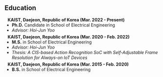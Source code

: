 ## Education

<h4 style="margin:0 10px 0;">KAIST, Daejeon, Republic of Korea (Mar. 2022 - Present)</h4>
<ul style="margin:0 0 5px;">
  <li><autocolor><strong>Ph.D.</strong> Candidate in School of Electrical Engineering</autocolor></li>
  <li><autocolor><em>Advisor: Hoi-Jun Yoo</em></autocolor></li>
</ul>

<h4 style="margin:0 10px 0;">KAIST, Daejeon, Republic of Korea (Mar. 2020 - Feb. 2022)</h4>
<ul style="margin:0 0 5px;">
  <li><autocolor><strong>M.S.</strong> in School of Electrical Engineering</autocolor></li>
  <li><autocolor><em>Advisor: Hoi-Jun Yoo</em></autocolor></li>
  <li><autocolor><em>Thesis: A CIS-based Action Recognition SoC with Self-Adjustable Frame Resolution for Always-on IoT Devices</em></autocolor></li>
</ul>

<h4 style="margin:0 10px 0;">KAIST, Daejeon, Republic of Korea (Mar. 2015 - Feb. 2020)</h4>
<ul style="margin:0 0 5px;">
  <li><autocolor><strong>B.S.</strong> in School of Electrical Engineering</autocolor></li>
</ul>

